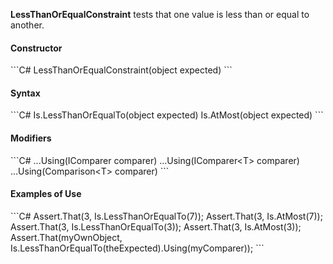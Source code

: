 **LessThanOrEqualConstraint** tests that one value is less than or equal to another.

<h4>Constructor</h4>
```C#
LessThanOrEqualConstraint(object expected)
```

<h4>Syntax</h4>
```C#
Is.LessThanOrEqualTo(object expected)
Is.AtMost(object expected)
```

<h4>Modifiers</h4>
```C#
...Using(IComparer comparer)
...Using<T>(IComparer&lt;T&gt; comparer)
...Using<T>(Comparison&lt;T&gt; comparer)
```

<h4>Examples of Use</h4>
```C#
Assert.That(3, Is.LessThanOrEqualTo(7));
Assert.That(3, Is.AtMost(7));
Assert.That(3, Is.LessThanOrEqualTo(3));
Assert.That(3, Is.AtMost(3));
Assert.That(myOwnObject, 
    Is.LessThanOrEqualTo(theExpected).Using(myComparer));
```

